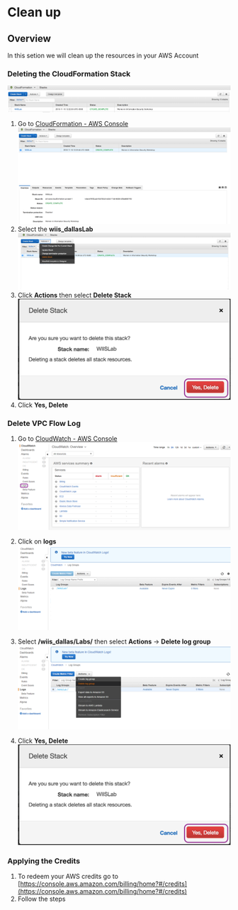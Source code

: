 # Clean up

## Overview
In this setion we will clean up the resources in your AWS Account

### Deleting the CloudFormation Stack
![](https://github.com/Halimer/wiis_dallas/blob/master/images/Clean_up1.png)
1. Go to [CloudFormation - AWS Console](http://console.aws.amazon.com/cloudformation)
![](https://github.com/Halimer/wiis_dallas/blob/master/images/Clean_up2.png)
2. Select the **wiis_dallasLab**
![](https://github.com/Halimer/wiis_dallas/blob/master/images/Clean_up3.png)
4. Click **Actions** then select **Delete Stack**
![](https://github.com/Halimer/wiis_dallas/blob/master/images/Clean_up4.png)
5. Click **Yes, Delete**


### Delete VPC Flow Log
1. Go to [CloudWatch - AWS Console](http://console.aws.amazon.com/cloudwatch)
![](https://github.com/Halimer/wiis_dallas/blob/master/images/Clean_up5.png)

2. Click on **logs**
![](https://github.com/Halimer/wiis_dallas/blob/master/images/Clean_up6.png)

4. Select **/wiis_dallas/Labs/** then select **Actions** -> **Delete log group**
![](https://github.com/Halimer/wiis_dallas/blob/master/images/Clean_up7.png)

5. Click **Yes, Delete**
![](https://github.com/Halimer/wiis_dallas/blob/master/images/Clean_up4.png)


### Applying the Credits
1. To redeem your AWS credits go to [https://console.aws.amazon.com/billing/home?#/credits](https://console.aws.amazon.com/billing/home?#/credits)
2. Follow the steps 
